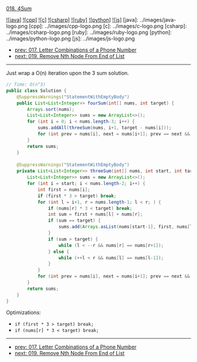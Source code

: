 [018. 4Sum](https://leetcode.com/problems/4sum/)

[![java]](../java/018-4sum.md)
[![cpp]](../cpp/018-4sum.md)
[![c]](../c/018-4sum.md)
[![csharp]](../csharp/018-4sum.md)
[![ruby]](../ruby/018-4sum.md)
[![python]](../python/018-4sum.md)
[![js]](../js/018-4sum.md)
[java]: ../images/java-logo.png
[cpp]: ../images/cpp-logo.png
[c]: ../images/c-logo.png
[csharp]: ../images/csharp-logo.png
[ruby]: ../images/ruby-logo.png
[python]: ../images/python-logo.png
[js]: ../images/js-logo.png

- [prev: 017. Letter Combinations of a Phone Number](017-letter-combinations-of-a-phone-number.md)
- [next: 019. Remove Nth Node From End of List](019-remove-nth-node-from-end-of-list.md)

---

Just wrap a O(n) iteration upon the 3 sum solution.
```java
// Time: O(n^3)
public class Solution {
    @SuppressWarnings("StatementWithEmptyBody")
    public List<List<Integer>> fourSum(int[] nums, int target) {
        Arrays.sort(nums);
        List<List<Integer>> sums = new ArrayList<>();
        for (int i = 0; i < nums.length-3; i++) {
            sums.addAll(threeSum(nums, i+1, target - nums[i]));
            for (int prev = nums[i], next = nums[i+1]; prev == next && i < nums.length-2; prev = next, next = nums[++i + 1]);
        }
        return sums;
    }
    
    @SuppressWarnings("StatementWithEmptyBody")
    private List<List<Integer>> threeSum(int[] nums, int start, int target) {
        List<List<Integer>> sums = new ArrayList<>();
        for (int i = start; i < nums.length-2; i++) {
            int first = nums[i];
            if (first * 3 > target) break;
            for (int l = i+1, r = nums.length-1; l < r; ) {
                if (nums[r] * 3 < target) break;
                int sum = first + nums[l] + nums[r];
                if (sum == target) {
                    sums.add(Arrays.asList(nums[start-1], first, nums[l], nums[r]));
                }
                if (sum > target) {
                    while (l < --r && nums[r] == nums[r+1]);
                } else {
                    while (++l < r && nums[l] == nums[l-1]);
                }
            }
            for (int prev = nums[i], next = nums[i+1]; prev == next && i < nums.length-2; prev = next, next = nums[++i + 1]);
        }
        return sums;
    }
}
```
Optimizations:

- `if (first * 3 > target) break;`
- `if (nums[r] * 3 < target) break;`

---

- [prev: 017. Letter Combinations of a Phone Number](017-letter-combinations-of-a-phone-number.md)
- [next: 019. Remove Nth Node From End of List](019-remove-nth-node-from-end-of-list.md)
